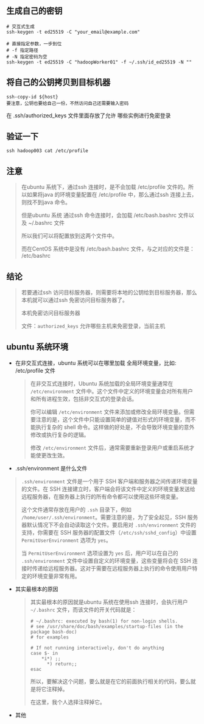 







## 生成自己的密钥

```shell
# 交互式生成
ssh-keygen -t ed25519 -C "your_email@example.com"

# 直接指定参数，一步到位
# -f 指定路径
# -N 指定密码为空
ssh-keygen -t ed25519 -C "hadoopWorker01" -f ~/.ssh/id_ed25519 -N ""
```



## 将自己的公钥拷贝到目标机器

```shell
ssh-copy-id ${host}
要注意，公钥也要给自己一份，不然访问自己还需要输入密码
```



在 .ssh/authorized_keys  文件里面存放了允许 哪些实例进行免密登录



## 验证一下

```shell
ssh hadoop003 cat /etc/profile
```



## 注意

> 在ubuntu 系统下，通过ssh 连接时，是不会加载 /etc/profile 文件的。所以如果将java 的环境变量配置在 /etc/profile 中，那么通过ssh 连接上去，则找不到java 命令。
>
> 但是ubuntu 系统 通过ssh 命令连接时，会加载 /etc/bash.bashrc 文件以及 ~/.bashrc 文件
>
> 所以我们可以将配置放到这两个文件中。
>
> 而在CentOS 系统中是没有 /etc/bash.bashrc 文件，与之对应的文件是： /etc/bashrc



## 结论

> 若要通过ssh 访问目标服务器，则需要将本地的公钥给到目标服务器，那么本机就可以通过ssh 免密访问目标服务器了。
>
> 本机免密访问目标服务器
>
> 文件：`authorized_keys` 允许哪些主机来免密登录，当前主机





## ubuntu 系统环境

- 在非交互式连接，ubuntu 系统可以在哪里加载 全局环境变量，比如: /etc/profile 文件

  > 在非交互式连接时，Ubuntu 系统加载的全局环境变量通常在 `/etc/environment` 文件中。这个文件中定义的环境变量会对所有用户和所有进程生效，包括非交互式的登录会话。
  >
  > 你可以编辑 `/etc/environment` 文件来添加或修改全局环境变量。但需要注意的是，这个文件中只能设置简单的键值对形式的环境变量，而不能执行复杂的 shell 命令。这样做的好处是，不会导致环境变量的意外修改或执行复杂的逻辑。
  >
  > 修改 `/etc/environment` 文件后，通常需要重新登录用户或重启系统才能使更改生效。

-  .ssh/environment  是什么文件

  > `.ssh/environment` 文件是一个用于 SSH 客户端和服务器之间传递环境变量的文件。在 SSH 连接建立时，客户端会将该文件中定义的环境变量发送给远程服务器，在服务器上执行的所有命令都可以使用这些环境变量。
  >
  > 这个文件通常存放在用户的 `.ssh` 目录下，例如 `/home/user/.ssh/environment`。需要注意的是，为了安全起见，SSH 服务器默认情况下不会自动读取这个文件。要启用对 `.ssh/environment` 文件的支持，你需要在 SSH 服务器的配置文件（`/etc/ssh/sshd_config`）中设置 `PermitUserEnvironment` 选项为 `yes`。
  >
  > 当 `PermitUserEnvironment` 选项设置为 `yes` 后，用户可以在自己的 `.ssh/environment` 文件中设置自定义的环境变量，这些变量将会在 SSH 连接时传递给远程服务器。这对于需要在远程服务器上执行的命令使用用户特定的环境变量非常有用。

- 其实最根本的原因

  > 其实最根本的原因就是ubuntu 系统在使用ssh 连接时，会执行用户`~/.bashrc` 文件，而该文件的开关代码就是：
  >
  > ```shell
  > # ~/.bashrc: executed by bash(1) for non-login shells.
  > # see /usr/share/doc/bash/examples/startup-files (in the package bash-doc)
  > # for examples
  > 
  > # If not running interactively, don't do anything
  > case $- in
  >     *i*) ;;
  >       *) return;;
  > esac
  > ```
  >
  > 所以，要解决这个问题，要么就是在它的前面执行相关的代码，要么就是将它注释掉。
  >
  > 在这里，我个人选择注释掉它。

- 其他







